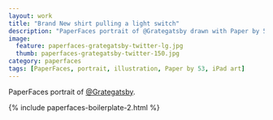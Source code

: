 ```yaml
---
layout: work
title: "Brand New shirt pulling a light switch"
description: "PaperFaces portrait of @Grategatsby drawn with Paper by 53 on an iPad."
image: 
  feature: paperfaces-grategatsby-twitter-lg.jpg
  thumb: paperfaces-grategatsby-twitter-150.jpg
category: paperfaces
tags: [PaperFaces, portrait, illustration, Paper by 53, iPad art]
---
```


PaperFaces portrait of [@Grategatsby](http://twitter.com/Grategatsby).

{% include paperfaces-boilerplate-2.html %}